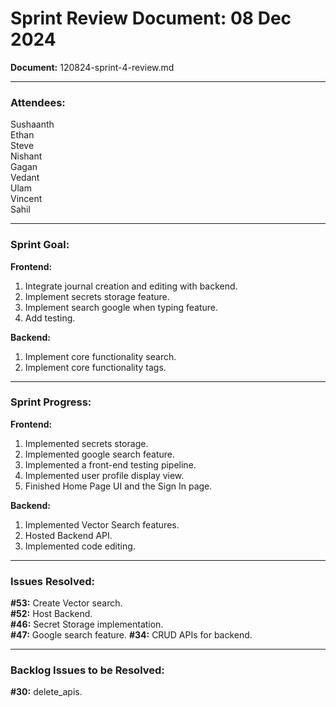 # Sprint Review Document: 08 Dec 2024  
**Document:** 120824-sprint-4-review.md  

---

### **Attendees:**  
Sushaanth  
Ethan  
Steve  
Nishant  
Gagan  
Vedant  
Ulam  
Vincent  
Sahil  

---

### **Sprint Goal:**  

**Frontend:**  
1. Integrate journal creation and editing with backend.
2. Implement secrets storage feature.
3. Implement search google when typing feature.
4. Add testing.


**Backend:**  
1. Implement core functionality search.
2. Implement core functionality tags.  

---

### **Sprint Progress:**  

**Frontend:**  
1. Implemented secrets storage.
2. Implemented google search feature.
3. Implemented a front-end testing pipeline.
4. Implemented user profile display view.
5. Finished Home Page UI and the Sign In page.
 

**Backend:**  
1. Implemented Vector Search features.
2. Hosted Backend API.
3. Implemented code editing.  

---

### **Issues Resolved:**  
**#53:** Create Vector search.  
**#52:** Host Backend.  
**#46:** Secret Storage implementation.  
**#47:** Google search feature.
**#34:** CRUD APIs for backend.


---

### **Backlog Issues to be Resolved:**  
**#30:** delete_apis.
